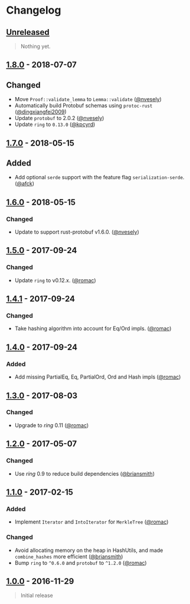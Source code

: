 
# Changelog

## [Unreleased](https://github.com/SpinResearch/merkle.rs/compare/1.8.0...master)

> Nothing yet.

## [1.8.0](https://github.com/SpinResearch/merkle.rs/compare/1.7.0...1.8.0) - 2018-07-07

## Changed
- Move `Proof::validate_lemma` to `Lemma::validate` ([@nvesely](https://github.com/nvesely))
- Automatically build Protobuf schemas using `protoc-rust` ([@dingxiangfei2009](https://github.com/dingxiangfei2009))
- Update `protobuf` to 2.0.2 ([@nvesely](https://github.com/nvesely))
- Update `ring` to `0.13.0` ([@kpcyrd](https://github.com/kpcyrd))

## [1.7.0](https://github.com/SpinResearch/merkle.rs/compare/1.6.0...1.7.0) - 2018-05-15

## Added
- Add optional `serde` support with the feature flag `serialization-serde`. ([@afck](https://github.com/afck))

## [1.6.0](https://github.com/SpinResearch/merkle.rs/compare/1.5.0...1.6.0) - 2018-05-15

### Changed
- Update to support rust-protobuf v1.6.0. ([@nvesely](https://github.com/nvesely))

## [1.5.0](https://github.com/SpinResearch/merkle.rs/compare/1.4.1...1.5.0) - 2017-09-24

### Changed
- Update `ring` to v0.12.x. ([@romac](https://github.com/romac))

## [1.4.1](https://github.com/SpinResearch/merkle.rs/compare/1.4.0...1.4.1) - 2017-09-24

### Changed
- Take hashing algorithm into account for Eq/Ord impls. ([@romac](https://github.com/romac))

## [1.4.0](https://github.com/SpinResearch/merkle.rs/compare/1.3.0...1.4.0) - 2017-09-24

### Added
- Add missing PartialEq, Eq, PartialOrd, Ord and Hash impls ([@romac](https://github.com/romac))

## [1.3.0](https://github.com/SpinResearch/merkle.rs/compare/1.2.0...1.3.0) - 2017-08-03

### Changed
- Upgrade to *ring* 0.11 ([@romac](https://github.com/romac))

## [1.2.0](https://github.com/SpinResearch/merkle.rs/compare/1.1.0...1.2.0) - 2017-05-07

### Changed
- Use *ring* 0.9 to reduce build dependencies ([@briansmith](https://github.com/briansmith))

## [1.1.0](https://github.com/SpinResearch/merkle.rs/compare/1.0.0...1.1.0) - 2017-02-15

### Added
- Implement `Iterator` and `IntoIterator` for `MerkleTree` ([@romac](https://github.com/romac))

### Changed
- Avoid allocating memory on the heap in HashUtils, and made `combine_hashes` more efficient ([@briansmith](https://github.com/briansmith))
- Bump `ring` to `^0.6.0` and `protobuf` to `^1.2.0` ([@romac](https://github.com/romac))

## [1.0.0](https://github.com/SpinResearch/merkle.rs/releases/tag/1.0.0) - 2016-11-29

> Initial release

